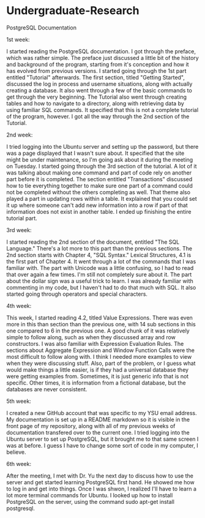 # Undergraduate-Research

PostgreSQL Documentation

1st week:

I started reading the PostgreSQL documentation. I got through the preface, which was rather simple. The preface just discussed a little bit of the history and background of the program, starting from it's conception and how it has evolved from previous versions. I started going through the 1st part entitled "Tutorial" afterwards. The first section, titled "Getting Started", discussed the log in process and username situations, along with actually creating a database. It also went through a few of the basic commands to get through the very beginning. The Tutorial also went through creating tables and how to navigate to a directory, along with retrieving data by using familiar SQL commands. It specified that this is not a complete tutorial of the program, however. I got all the way through the 2nd section of the Tutorial.

2nd week:

I tried logging into the Ubuntu server and setting up the password, but there was a page displayed that I wasn't sure about. It specified that the site might be under maintenance, so I'm going ask about it during the meeting on Tuesday. I started going through the 3rd section of the tutorial. A lot of it was talking about making one command and part of code rely on another part before it is completed. The section entitled "Transactions" discussed how to tie everything together to make sure one part of a command could not be completed without the others completing as well. That theme also played a part in updating rows within a table. It explained that you could set it up where someone can't add new information into a row if part of that information does not exist in another table. I ended up finishing the entire tutorial part.

3rd week:

I started reading the 2nd section of the document, entitled "The SQL Language." There's a lot more to this part than the previous sections. The 2nd section starts with Chapter 4, "SQL Syntax." Lexical Structures, 4.1 is the first part of Chapter 4. It went through a lot of the commands that I was familiar with. The part with Unicode was a little confusing, so I had to read that over again a few times. I'm still not completely sure about it. The part about the dollar sign was a useful trick to learn. I was already familiar with commenting in my code, but I haven't had to do that much with SQL. It also started going through operators and special characters.

4th week:

This week, I started reading 4.2, titled Value Expressions. There was even more in this than section than the previous one, with 14 sub sections in this one compared to 6 in the previous one. A good chunk of it was relatively simple to follow along, such as when they discussed array and row constructors. I was also familiar with Expression Evaluation Rules. The sections about Aggregate Expression and Window Function Calls were the most difficult to follow along with. I think I needed more examples to view when they were discussing stuff. Also, part of the problem, or I guess what would make things a little easier, is if they had a universal database they were getting examples from. Sometimes, it is just generic info that is not specific. Other times, it is information from a fictional database, but the databases are never consistent.

5th week: 

I created a new GitHub account that was specific to my YSU email address. My documentation is set up in a README markdown so it is visible in the front page of my repository, along with all of my previous weeks of documentation transfered over to the current one. I tried logging into the Ubuntu server to set up PostgreSQL, but it brought me to that same screen I was at before. I guess I have to change some sort of code in my computer, I believe. 

6th week: 

After the meeting, I met with Dr. Yu the next day to discuss how to use the server and get started learning PostgreSQL first hand. He showed me how to log in and get into things. Once I was shwon, I realized I'll have to learn a lot more terminal commands for Ubuntu. I looked up how to install PostgreSQL on the server, using the command sudo apt-get install postgresql. 
